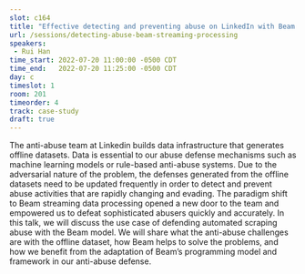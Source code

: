 ```yaml
---
slot: c164
title: "Effective detecting and preventing abuse on LinkedIn with Beam streaming processing"
url: /sessions/detecting-abuse-beam-streaming-processing
speakers:
 - Rui Han
time_start: 2022-07-20 11:00:00 -0500 CDT
time_end:   2022-07-20 11:25:00 -0500 CDT
day: c
timeslot: 1
room: 201
timeorder: 4
track: case-study
draft: true
---
```


The anti-abuse team at Linkedin builds data infrastructure that generates offline datasets. Data is essential to our abuse defense mechanisms such as machine learning models or rule-based anti-abuse systems. Due to the adversarial nature of the problem, the defenses generated from the offline datasets need to be updated frequently in order to detect and prevent abuse activities that are rapidly changing and evading. The paradigm shift to Beam streaming data processing opened a new door to the team and empowered us to defeat sophisticated abusers quickly and accurately. In this talk, we will discuss the use case of defending automated scraping abuse with the Beam model. We will share what the anti-abuse challenges are with the offline dataset, how Beam helps to solve the problems, and how we benefit from the adaptation of Beam’s programming model and framework in our anti-abuse defense.